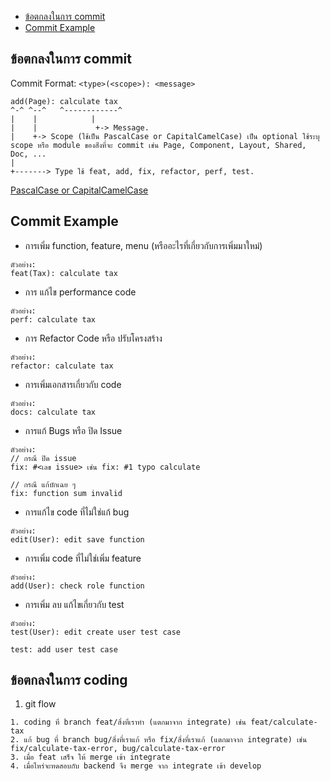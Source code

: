 - [ข้อตกลงในการ commit](#ข้อตกลงในการ-commit)
- [Commit Example](#commit-example)

## ข้อตกลงในการ commit

Commit Format: `<type>(<scope>): <message>`

```
add(Page): calculate tax
^-^ ^--^   ^------------^
|    |            |
|    |             +-> Message.
|    +-> Scope (ใช้เป็น PascalCase or CapitalCamelCase) เป็น optional ใช้ระบุ scope หรือ module ของส่ิงที่จะ commit เช่น Page, Component, Layout, Shared, Doc, ...
|
+-------> Type ใช้ feat, add, fix, refactor, perf, test.
```
[PascalCase or CapitalCamelCase]()
 
## Commit Example

- การเพิ่ม function, feature, menu (หรืออะไรที่เกี่ยวกับการเพิ่มมาใหม่)

```
ตัวอย่าง:
feat(Tax): calculate tax
```

- การ แก้ไข performance code

```
ตัวอย่าง:
perf: calculate tax
```

- การ Refactor Code หรือ ปรับโครงสร้าง

```
ตัวอย่าง:
refactor: calculate tax
```
- การเพิ่มเอกสารเกี่ยวกับ code

```
ตัวอย่าง:
docs: calculate tax
```

- การแก้ Bugs หรือ ปิด Issue

```
ตัวอย่าง:
// กรณี ปิด issue
fix: #<เลข issue> เช่น fix: #1 typo calculate

// กรณี แก้บักเฉย ๆ
fix: function sum invalid
```


- การแก้ไข code ที่ไม่ใช่แก้ bug
```
ตัวอย่าง:
edit(User): edit save function 
```


- การเพิ่ม code ที่ไม่ใช่เพิ่ม feature
```
ตัวอย่าง:
add(User): check role function 
```

- การเพิ่ม ลบ แก้ไขเกี่ยวกับ test
```
ตัวอย่าง:
test(User): edit create user test case 

test: add user test case
```
## ข้อตกลงในการ coding

1. git flow

```
1. coding ที่ branch feat/สิ่งที่เราทำ (แตกมาจาก integrate) เช่น feat/calculate-tax
2. แก้ bug ที่ branch bug/สิ่งที่เราแก้ หรือ fix/สิ่งที่เราแก้ (แตกมาจาก integrate) เช่น fix/calculate-tax-error, bug/calculate-tax-error
3. เมื่อ feat เสร็จ ให้ merge เข้า integrate 
4. เมื่อไหร่จะทดสอบกับ backend จึง merge จาก integrate เข้า develop
```
